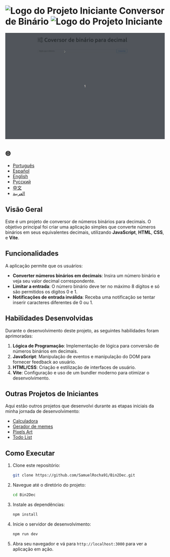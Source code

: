 # ![Logo do Projeto Iniciante](https://img.icons8.com/emoji/48/000000/star-emoji.png) Conversor de Binário ![Logo do Projeto Iniciante](https://img.icons8.com/emoji/48/000000/star-emoji.png)

![Demonstração](./gifs/conversor.gif)

<h2>🌐</h2>
<ul>
  <li><a href="https://github.com/SamuelRocha91/Bin2Dec" target="_blank">Português</a></li>
  <li><a href="https://github.com/SamuelRocha91/Bin2Dec/blob/main/README_es.md" target="_blank">Español</a></li>
  <li><a href="https://github.com/SamuelRocha91/Bin2Dec/blob/main/README_en.md" target="_blank">English</a></li>
  <li><a href="https://github.com/SamuelRocha91/Bin2Dec/blob/main/README_ru.md" target="_blank">Русский</a></li>
  <li><a href="https://github.com/SamuelRocha91/Bin2Dec/blob/main/README_ch.md" target="_blank">中文</a></li>
  <li><a href="https://github.com/SamuelRocha91/Bin2Dec/blob/main/README_ar.md" target="_blank">العربية</a></li>
</ul>

## Visão Geral

Este é um projeto de conversor de números binários para decimais. O objetivo principal foi criar uma aplicação simples que converte números binários em seus equivalentes decimais, utilizando **JavaScript**, **HTML**, **CSS**, e **Vite**.

## Funcionalidades

A aplicação permite que os usuários:

- **Converter números binários em decimais**: Insira um número binário e veja seu valor decimal correspondente.
- **Limitar a entrada**: O número binário deve ter no máximo 8 dígitos e só são permitidos os dígitos 0 e 1.
- **Notificações de entrada inválida**: Receba uma notificação se tentar inserir caracteres diferentes de 0 ou 1.

## Habilidades Desenvolvidas

Durante o desenvolvimento deste projeto, as seguintes habilidades foram aprimoradas:

1. **Lógica de Programação**: Implementação de lógica para conversão de números binários em decimais.
2. **JavaScript**: Manipulação de eventos e manipulação do DOM para fornecer feedback ao usuário.
3. **HTML/CSS**: Criação e estilização de interfaces de usuário.
4. **Vite**: Configuração e uso de um bundler moderno para otimizar o desenvolvimento.

## Outras Projetos de Iniciantes

Aqui estão outros projetos que desenvolvi durante as etapas iniciais da minha jornada de desenvolvimento:

- [Calculadora](https://github.com/SamuelRocha91/calculator)
- [Gerador de memes](https://github.com/SamuelRocha91/memeGenerator)
- [Pixels Art](https://github.com/SamuelRocha91/PixelsArt)
- [Todo List](https://github.com/SamuelRocha91/TodoList)

## Como Executar

1. Clone este repositório:
   ```bash
   git clone https://github.com/SamuelRocha91/Bin2Dec.git
   ```
2. Navegue até o diretório do projeto:
   ```bash
   cd Bin2Dec
   ```
3. Instale as dependências:
   ```bash
   npm install
   ```
4. Inicie o servidor de desenvolvimento:
   ```bash
   npm run dev
   ```
5. Abra seu navegador e vá para `http://localhost:3000` para ver a aplicação em ação.


